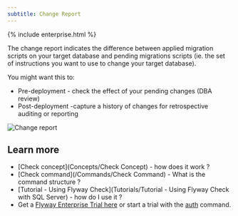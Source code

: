 ```yaml
---
subtitle: Change Report
---
```

{% include enterprise.html %}

The change report indicates the difference between applied migration scripts on your target database and pending migrations scripts (ie. the set of instructions you want to use to change your target database).

You might want this to:

* Pre-deployment - check the effect of your pending changes (DBA review)
* Post-deployment -capture a history of changes for retrospective auditing or reporting

![Change report](assets/change_report_screenshot.png)

## Learn more
* [Check concept](Concepts/Check Concept) - how does it work ?
* [Check command](/Commands/Check Command) - What is the command structure ?
* [Tutorial - Using Flyway Check](Tutorials/Tutorial - Using Flyway Check with SQL Server) - how do I use it ?
* Get a [Flyway Enterprise Trial here](https://www.red-gate.com/products/flyway/enterprise/trial/) or start a trial with the [auth](Commands/Auth) command.
